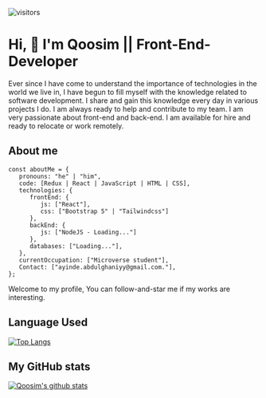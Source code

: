 ![visitors](https://visitor-badge.glitch.me/badge?page_id=Qoosim.visitor-badge)

# Hi, 👋 I'm Qoosim || Front-End-Developer
                                                          
Ever since I have come to understand the importance of technologies in the world we live in, I have begun to fill myself with the knowledge related to software development. I share and gain this knowledge every day in various projects I do. I am always ready to help and contribute to my team. I am very passionate about front-end and back-end. I am available for hire and ready to relocate or work remotely.

## About me
```
const aboutMe = {
   pronouns: "he" | "him",
   code: [Redux | React | JavaScript | HTML | CSS],
   technologies: {
      frontEnd: {
         js: ["React"],
         css: ["Bootstrap 5" | "Tailwindcss"]
      },
      backEnd: {         
         js: ["NodeJS - Loading..."]       
      },
      databases: ["Loading..."],      
   },
   currentOccupation: ["Microverse student"],
   Contact: ["ayinde.abdulghaniyy@gmail.com."],
};

```

Welcome to my profile, You can follow-and-star me if my works are interesting.

## Language Used

[![Top Langs](https://github-readme-stats.vercel.app/api/top-langs/?username=Qoosim&layout=compact)](https://github.com/Qoosim/github-readme-stats)

## My GitHub stats

[![Qoosim's github stats](https://github-readme-stats.vercel.app/api?username=Qoosim&show_icons=true&theme=radical)](https://github.com/Qoosim/github-readme-stats)



